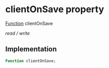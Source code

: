 


# clientOnSave property






[Function](https://api.flutter.dev/flutter/dart-core/Function-class.html) clientOnSave
  
_read / write_






## Implementation

```dart
Function clientOnSave;


```








